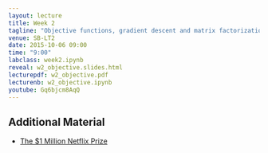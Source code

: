```yaml
---
layout: lecture
title: Week 2
tagline: "Objective functions, gradient descent and matrix factorization"
venue: SB-LT2
date: 2015-10-06 09:00
time: "9:00"
labclass: week2.ipynb
reveal: w2_objective.slides.html
lecturepdf: w2_objective.pdf
lecturenb: w2_objective.ipynb
youtube: Gq6bjcm8AqQ
---
```



## Additional Material

-   [The \$1 Million Netflix Prize](http://www.netflixprize.com/)

